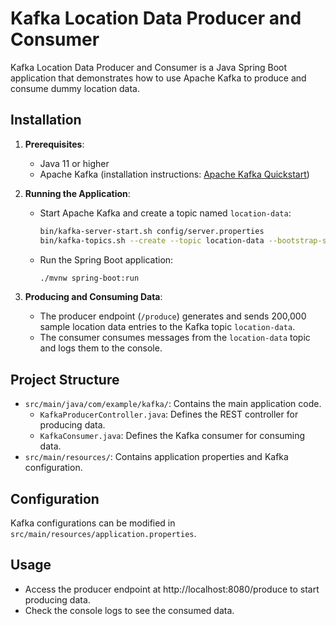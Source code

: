 # Kafka Location Data Producer and Consumer

Kafka Location Data Producer and Consumer is a Java Spring Boot application that demonstrates how to use Apache Kafka to produce and consume dummy location data.

## Installation

1. **Prerequisites**: 
   - Java 11 or higher
   - Apache Kafka (installation instructions: [Apache Kafka Quickstart](https://kafka.apache.org/quickstart))

2. **Running the Application**:
   - Start Apache Kafka and create a topic named `location-data`:
     ```sh
     bin/kafka-server-start.sh config/server.properties
     bin/kafka-topics.sh --create --topic location-data --bootstrap-server localhost:9092
     ```
   - Run the Spring Boot application:
     ```sh
     ./mvnw spring-boot:run
     ```

3. **Producing and Consuming Data**:
   - The producer endpoint (`/produce`) generates and sends 200,000 sample location data entries to the Kafka topic `location-data`.
   - The consumer consumes messages from the `location-data` topic and logs them to the console.

## Project Structure

- `src/main/java/com/example/kafka/`: Contains the main application code.
  - `KafkaProducerController.java`: Defines the REST controller for producing data.
  - `KafkaConsumer.java`: Defines the Kafka consumer for consuming data.
- `src/main/resources/`: Contains application properties and Kafka configuration.

## Configuration

Kafka configurations can be modified in `src/main/resources/application.properties`.

## Usage

- Access the producer endpoint at http://localhost:8080/produce to start producing data.
- Check the console logs to see the consumed data.
